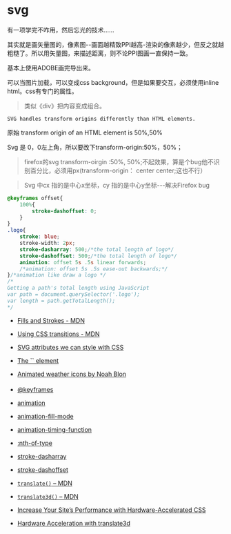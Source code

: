 # svg

有一项学完不咋用，然后忘光的技术……

其实就是画矢量图的，像素图--画面越精致PPI越高-渲染的像素越少，但反之就越粗糙了。所以用矢量图，来描述距离，则不论PPI图画一直保持一致。

基本上使用ADOBE画完导出来。

可以当图片加载，可以变成css background，但是如果要交互，必须使用inline html。css有专门的属性。

> <g>类似《div》把内容变成组合。

`SVG handles transform origins differently than HTML elements.`

原始 transform origin of an HTML element is 50%,50%

Svg 是 0，0左上角，所以要改下transform-origin:50%，50%；

> firefox的svg transform-oirgin :50%, 50%;不起效果，算是个bug他不识别百分比，必须用px(transform-origin： center center;这也不行）

> Svg 中cx 指的是中心x坐标，cy 指的是中心y坐标---解决Firefox bug

```css
@keyframes offset{
    100%{
        stroke-dashoffset: 0;
    }
} 
.logo{
    stroke: blue;
    stroke-width: 2px;
    stroke-dasharray: 500;/*the total length of logo*/
    stroke-dashoffset: 500;/*the total length of logo*/
    animation: offset 5s .5s linear forwards;
    /*animation: offset 5s .5s ease-out backwards;*/
}/*animation like draw a logo */
/*
Getting a path's total length using JavaScript
var path = document.querySelector('.logo');
var length = path.getTotalLength();
*/
```



- [Fills and Strokes - MDN](https://developer.mozilla.org/en-US/docs/Web/SVG/Tutorial/Fills_and_Strokes)
- [Using CSS transitions - MDN](https://developer.mozilla.org/en-US/docs/Web/Guide/CSS/Using_CSS_transitions)
- [SVG attributes we can style with CSS](http://www.w3.org/TR/SVG/propidx.html)

- [The `` element](https://developer.mozilla.org/en-US/docs/Web/SVG/Element/g)

- [Animated weather icons by Noah Blon](http://codepen.io/noahblon/full/lxukH/)

#### 

- [@keyframes](https://developer.mozilla.org/en-US/docs/Web/CSS/@keyframes)
- [animation](https://developer.mozilla.org/en-US/docs/Web/CSS/animation)
- [animation-fill-mode](https://developer.mozilla.org/en-US/docs/Web/CSS/animation-fill-mode)
- [animation-timing-function](https://developer.mozilla.org/en-US/docs/Web/CSS/animation-timing-function)
- [:nth-of-type](https://developer.mozilla.org/en-US/docs/Web/CSS/%3Anth-of-type)



- [stroke-dasharray](https://developer.mozilla.org/en-US/docs/Web/SVG/Attribute/stroke-dasharray)
- [stroke-dashoffset](https://developer.mozilla.org/en-US/docs/Web/SVG/Attribute/stroke-dashoffset)



- [`translate()` – MDN](https://developer.mozilla.org/en-US/docs/Web/CSS/transform-function/translate)
- [`translate3d()` – MDN](https://developer.mozilla.org/en-US/docs/Web/CSS/transform-function/translate3d)
- [Increase Your Site’s Performance with Hardware-Accelerated CSS](http://blog.teamtreehouse.com/increase-your-sites-performance-with-hardware-accelerated-css)
- [Hardware Acceleration with translate3d](http://davidwalsh.name/translate3d)

